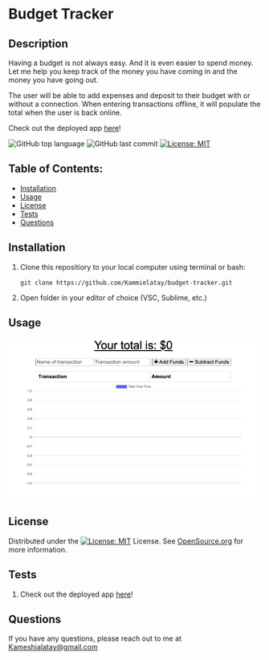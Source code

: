 # Budget Tracker

## Description

Having a budget is not always easy. And it is even easier to spend money. Let me help you keep track of the money you have coming in and the money you have going out. 

The user will be able to add expenses and deposit to their budget with or without a connection. When entering transactions offline, it will populate the total when the user is back online. 

Check out the deployed app [here](https://secret-mesa-66183.herokuapp.com/)!

![GitHub top language](https://img.shields.io/github/languages/top/kammielatay/budget-tracker)
![GitHub last commit](https://img.shields.io/github/last-commit/Kammielatay/budget-tracker)
[![License: MIT](https://img.shields.io/badge/License-MIT-yellow.svg)](https://opensource.org/licenses/MIT)

## Table of Contents:
* [Installation](#installation)
* [Usage](#usage)
* [License](#license)
* [Tests](#test)
* [Questions](#questions)


## Installation
1) Clone this repositiory to your local computer using terminal or bash:

    ```
    git clone https://github.com/Kammielatay/budget-tracker.git
    ```

2) Open folder in your editor of choice (VSC, Sublime, etc.) 

## Usage
![Heroku Demo](img/budget-tracker.png)

## License
Distributed under the [![License: MIT](https://img.shields.io/badge/License-MIT-yellow.svg)](https://opensource.org/licenses/MIT) License. See [OpenSource.org](https://opensource.org/licenses) for more information.

## Tests
1) Check out the deployed app [here](https://secret-mesa-66183.herokuapp.com/)!


## Questions
If you have any questions, please reach out to me at Kameshialatay@gmail.com